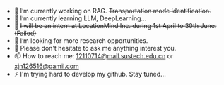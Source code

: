 - 🔭 I’m currently working on RAG. <del>Transportation mode identification.</del>
- 🌱 I’m currently learning LLM, DeepLearning...
- 👯 <del>I will be an intern at LocationMind Inc. during 1st April to 30th June.(Failed)</del>
- 🤔 I’m looking for more research opportunities.
- 💬 Please don't hesitate to ask me anything interest you.
- 📫 How to reach me: 12110714@mail.sustech.edu.cn or xjn126516@gamil.com
- ⚡ I'm trying hard to develop my github. Stay tuned...

